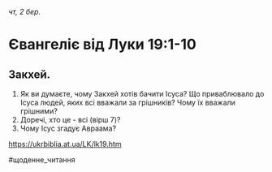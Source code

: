
_чт, 2 бер._

# Євангеліє від Луки 19:1-10

## Закхей.
1. Як ви думаєте, чому Закхей хотів бачити Ісуса? Що приваблювало до Ісуса людей, яких всі вважали за грішників? Чому їх вважали грішними?
2. Доречі, хто це - всі (вірш 7)?
3. Чому Ісус згадує Авраама?

https://ukrbiblia.at.ua/LK/lk19.htm

#щоденне_читання
